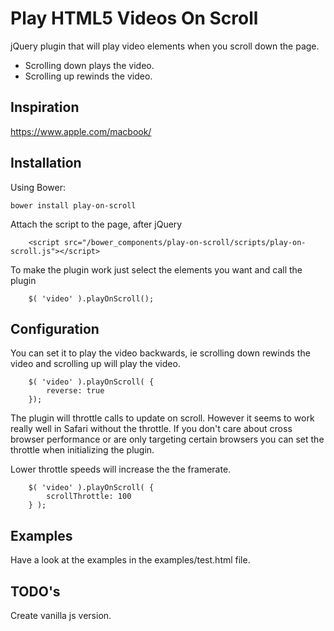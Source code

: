# Play HTML5 Videos On Scroll

jQuery plugin that will play video elements when you scroll down the page.

- Scrolling down plays the video.
- Scrolling up rewinds the video.

## Inspiration ##

https://www.apple.com/macbook/

## Installation ##

Using Bower:

```bower install play-on-scroll```

Attach the script to the page, after jQuery

```
    <script src="/bower_components/play-on-scroll/scripts/play-on-scroll.js"></script>
```

To make the plugin work just select the elements you want and call the plugin

```
    $( 'video' ).playOnScroll();
```

## Configuration ##

You can set it to play the video backwards, ie scrolling down rewinds the video and scrolling up will play the video.

```
    $( 'video' ).playOnScroll( {
        reverse: true
    });
```

The plugin will throttle calls to update on scroll. However it seems to work really well in Safari without the throttle.
If you don't care about cross browser performance or are only targeting certain browsers you can set the throttle when
initializing the plugin.

Lower throttle speeds will increase the the framerate.

```
    $( 'video' ).playOnScroll( {
        scrollThrottle: 100
    } );
```

## Examples ##

Have a look at the examples in the examples/test.html file. 

## TODO's ##

Create vanilla js version.





